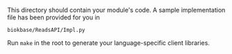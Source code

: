 This directory should contain your module's code.
A sample implementation file has been provided for you in

```biokbase/ReadsAPI/Impl.py```

Run `make` in the root to generate your language-specific client libraries.
